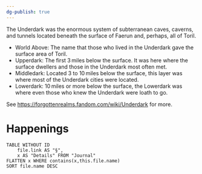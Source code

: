 ```yaml
---
dg-publish: true
---
```


The Underdark was the enormous system of subterranean caves, caverns, and tunnels located beneath the surface of Faerun and, perhaps, all of Toril.

- World Above: The name that those who lived in the Underdark gave the surface area of Toril.
- Upperdark: The first 3 miles below the surface. It was here where the surface dwellers and those in the Underdark most often met.
- Middledark: Located 3​ to ​10 miles below the surface, this layer was where most of the Underdark cities were located.
- Lowerdark: 10 miles or more below the surface, the Lowerdark was where even those who knew the Underdark were loath to go.

See https://forgottenrealms.fandom.com/wiki/Underdark for more.

# Happenings
```dataview
TABLE WITHOUT ID
	file.link AS "§", 
	x AS "Details" FROM "Journal"
FLATTEN x WHERE contains(x,this.file.name) 
SORT file.name DESC
```
